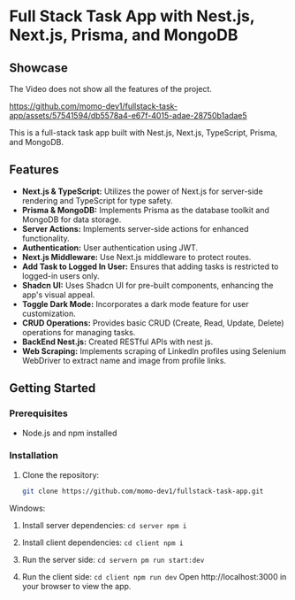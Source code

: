 # Full Stack Task App with Nest.js, Next.js, Prisma, and MongoDB

## Showcase
The Video does not show all the features of the project.
<br /> 



https://github.com/momo-dev1/fullstack-task-app/assets/57541594/db5578a4-e67f-4015-adae-28750b1adae5



This is a full-stack task app built with Nest.js, Next.js, TypeScript, Prisma, and MongoDB.
## Features

- **Next.js & TypeScript:** Utilizes the power of Next.js for server-side rendering and TypeScript for type safety.
- **Prisma & MongoDB:** Implements Prisma as the database toolkit and MongoDB for data storage.
- **Server Actions:** Implements server-side actions for enhanced functionality.
- **Authentication:** User authentication using JWT.
- **Next.js Middleware:** Use Next.js middleware to protect routes.
- **Add Task to Logged In User:** Ensures that adding tasks is restricted to logged-in users only.
- **Shadcn UI:** Uses Shadcn UI for pre-built components, enhancing the app's visual appeal.
- **Toggle Dark Mode:** Incorporates a dark mode feature for user customization.
- **CRUD Operations:** Provides basic CRUD (Create, Read, Update, Delete) operations for managing tasks.
- **BackEnd Nest.js:** Created RESTful APIs with nest js.
- **Web Scraping:** Implements scraping of LinkedIn profiles using Selenium WebDriver to extract name and image from profile links.

## Getting Started

### Prerequisites

- Node.js and npm installed

### Installation

1. Clone the repository:

   ```bash
   git clone https://github.com/momo-dev1/fullstack-task-app.git
   ```

Windows:

1. Install server dependencies:
   `cd server npm i`

2. Install client dependencies:
   `cd client npm i`

3. Run the server side:
   `cd servern pm run start:dev`

4. Run the client side:
   `cd client npm run dev`
   Open http://localhost:3000 in your browser to view the app.
